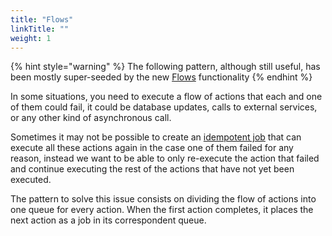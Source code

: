 ```yaml
---
title: "Flows"
linkTitle: ""
weight: 1
---
```


{% hint style="warning" %}
The following pattern, although still useful, has been mostly super-seeded by the new [Flows](../guide/flows/) functionality
{% endhint %}

In some situations, you need to execute a flow of actions that each and one of them could fail, it could be database updates, calls to external services, or any other kind of asynchronous call.

Sometimes it may not be possible to create an [idempotent job](idempotent-jobs.md) that can execute all these actions again in the case one of them failed for any reason, instead we want to be able to only re-execute the action that failed and continue executing the rest of the actions that have not yet been executed.

The pattern to solve this issue consists on dividing the flow of actions into one queue for every action. When the first action completes, it places the next action as a job in its correspondent queue.
